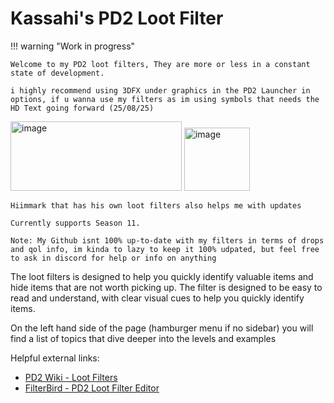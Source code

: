 # Kassahi's PD2 Loot Filter

!!! warning "Work in progress"

    Welcome to my PD2 loot filters, They are more or less in a constant state of development.

    i highly recommend using 3DFX under graphics in the PD2 Launcher in options, if u wanna use my filters as im using symbols that needs the HD Text going forward (25/08/25)
<img width="274" height="111" alt="image" src="https://github.com/user-attachments/assets/df1ed684-bf95-45bf-b08d-038c3f80e727" />
<img width="105" height="101" alt="image" src="https://github.com/user-attachments/assets/42be9fe7-adb3-42fc-8255-72854bf42c3d" />

    Hiimmark that has his own loot filters also helps me with updates

    Currently supports Season 11.

    Note: My Github isnt 100% up-to-date with my filters in terms of drops and qol info, im kinda to lazy to keep it 100% udpated, but feel free to ask in discord for help or info on anything

The loot filters is designed to help you quickly identify valuable items and hide items that are not worth picking up. The filter is designed to be easy to read and understand, with clear visual cues to help you quickly identify items.

On the left hand side of the page (hamburger menu if no sidebar) you will find a list of topics that dive deeper into the levels and examples

Helpful external links:

-   [PD2 Wiki - Loot Filters](https://wiki.projectdiablo2.com/wiki/Item_Filtering)
-   [FilterBird - PD2 Loot Filter Editor](https://betweenwalls.github.io/filterbird/?v=PD2)
